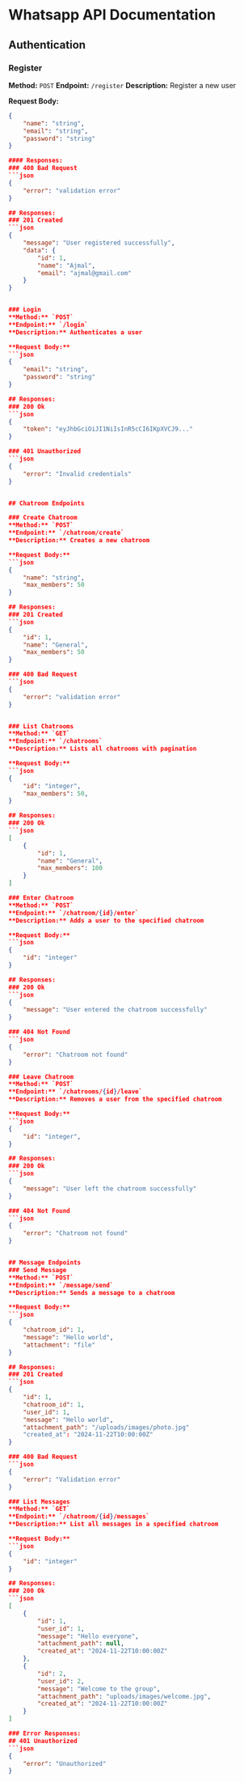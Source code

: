 # Whatsapp API Documentation

## Authentication

### Register
**Method:** `POST`
**Endpoint:** `/register`
**Description:** Register a new user

**Request Body:**
```json
{
    "name": "string",
    "email": "string",
    "password": "string"  
}

#### Responses:
### 400 Bad Request
```json
{
    "error": "validation error"
}

## Responses:
### 201 Created
```json
{
    "message": "User registered successfully",
    "data": {
        "id": 1,
        "name": "Ajmal",
        "email": "ajmal@gmail.com"
    }
}


### Login
**Method:** `POST`
**Endpoint:** `/login`
**Description:** Authenticates a user

**Request Body:**
```json
{
    "email": "string",
    "password": "string"  
}

## Responses:
### 200 Ok
```json
{
    "token": "eyJhbGciOiJI1NiIsInR5cCI6IKpXVCJ9..."
}

### 401 Unauthorized
```json
{
    "error": "Invalid credentials"
}


## Chatroom Endpoints

### Create Chatroom 
**Method:** `POST`
**Endpoint:** `/chatroom/create`
**Description:** Creates a new chatroom

**Request Body:**
```json
{
    "name": "string",
    "max_members": 50  
}

## Responses:
### 201 Created
```json
{
    "id": 1,
    "name": "General",
    "max_members": 50
}

### 400 Bad Request
```json
{
    "error": "validation error"
}


### List Chatrooms
**Method:** `GET`
**Endpoint:** `/chatrooms`
**Description:** Lists all chatrooms with pagination

**Request Body:**
```json
{
    "id": "integer",
    "max_members": 50,  
}

## Responses:
### 200 Ok
```json
[
    {
        "id": 1,
        "name": "General",
        "max_members": 100
    }
]

### Enter Chatroom
**Method:** `POST`
**Endpoint:** `/chatroom/{id}/enter`
**Description:** Adds a user to the specified chatroom

**Request Body:**
```json
{
    "id": "integer"
}

## Responses:
### 200 Ok
```json
{
    "message": "User entered the chatroom successfully"
}

### 404 Not Found
```json
{
    "error": "Chatroom not found"
}

### Leave Chatroom
**Method:** `POST`
**Endpoint:** `/chatrooms/{id}/leave`
**Description:** Removes a user from the specified chatroom

**Request Body:**
```json
{
    "id": "integer",  
}

## Responses:
### 200 Ok
```json
{
    "message": "User left the chatroom successfully"
}

### 404 Not Found
```json
{
    "error": "Chatroom not found"
}


## Message Endpoints
### Send Message
**Method:** `POST`
**Endpoint:** `/message/send`
**Description:** Sends a message to a chatroom

**Request Body:**
```json
{
    "chatroom_id": 1,
    "message": "Hello world",
    "attachment": "file"  
}

## Responses:
### 201 Created
```json
{
    "id": 1,
    "chatroom_id": 1,
    "user_id": 1,
    "message": "Hello world",
    "attachment_path": "/uploads/images/photo.jpg"
    "created_at": "2024-11-22T10:00:00Z"
}

### 400 Bad Request
```json
{
    "error": "Validation error"
}

### List Messages
**Method:** `GET`
**Endpoint:** `/chatroom/{id}/messages`
**Description:** List all messages in a specified chatroom

**Request Body:**
```json
{
    "id": "integer"
}

## Responses:
### 200 Ok
```json
[
    {
        "id": 1,
        "user_id": 1,
        "message": "Hello everyone",
        "attachment_path": null,
        "created_at": "2024-11-22T10:00:00Z"
    },
    {
        "id": 2,
        "user_id": 2,
        "message": "Welcome to the group",
        "attachment_path": "uploads/images/welcome.jpg",
        "created_at": "2024-11-22T10:00:00Z"
    }
]

### Error Responses:
## 401 Unauthorized
```json
{
    "error": "Unauthorized"
}
